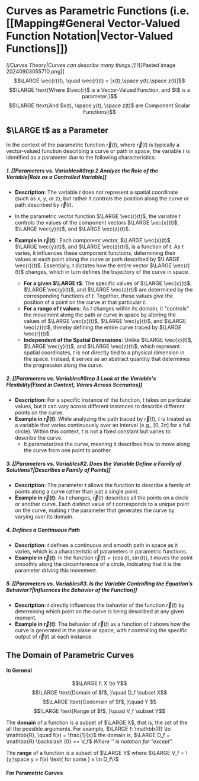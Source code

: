 # Curves as Parametric Functions (i.e. [[Mapping#General Vector-Valued Function Notation|Vector-Valued Functions]])
*[[Curves Theory|Curves can describe many things.]]*
![[Pasted image 20240903055710.png]]
$$\LARGE \vec{r}(t), \quad \vec{r}(t) = [x(t),\space y(t),\space z(t)]$$
$$\LARGE \text{Where $\vec{r}$ is a Vector-Valued Function, and $t$ is a parameter.}$$
$$\LARGE \text{And $x(t), \space y(t), \space z(t)$ are Component Scalar Functions}$$
## $\LARGE t$ as a Parameter
In the context of the parametric function $\vec{r}(t)$, where $\vec{r}(t)$ is typically a vector-valued function describing a curve or path in space, the variable $t$ is identified as a parameter due to the following characteristics:
##### 1. [[Parameters vs. Variables#Step 2 Analyze the Role of the Variable|Role as a Controlled Variable]]

- **Description**: The variable $t$ does not represent a spatial coordinate (such as $x$, $y$, or $z$), but rather it controls the position along the curve or path described by $\vec{r}(t)$.
- In the parametric vector function $\LARGE \vec{r}(t)$, the variable $t$ controls the values of the component vectors $\LARGE \vec{x}(t)$, $\LARGE \vec{y}(t)$, and $\LARGE \vec{z}(t)$.

- **Example in $\vec{r}(t)$**:: Each component vector, $\LARGE \vec{x}(t)$, $\LARGE \vec{y}(t)$, and $\LARGE \vec{z}(t)$, is a function of $t$. As $t$ varies, it influences these component functions, determining their values at each point along the curve or path described by $\LARGE \vec{r}(t)$. Essentially, $t$ dictates how the entire vector $\LARGE \vec{r}(t)$ changes, which in turn defines the trajectory of the curve in space.

	- **For a given $\LARGE t$**: The specific values of $\LARGE \vec{x}(t)$, $\LARGE \vec{y}(t)$, and $\LARGE \vec{z}(t)$ are determined by the corresponding functions of $t$. Together, these values give the position of a point on the curve at that particular $t$.
	- **For a range of $t$ values**: As $t$ changes within its domain, it "controls" the movement along the path or curve in space by altering the values of $\LARGE \vec{x}(t)$, $\LARGE \vec{y}(t)$, and $\LARGE \vec{z}(t)$, thereby defining the entire curve traced by $\LARGE \vec{r}(t)$.
	- **Independent of the Spatial Dimensions**: Unlike $\LARGE \vec{x}(t)$, $\LARGE \vec{y}(t)$, and $\LARGE \vec{z}(t)$, which represent spatial coordinates, $t$ is not directly tied to a physical dimension in the space. Instead, it serves as an abstract quantity that determines the progression along the curve.
##### 2. [[Parameters vs. Variables#Step 3 Look at the Variable's Flexibility|Fixed in Context, Varies Across Scenarios]]

- **Description**: For a specific instance of the function, $t$ takes on particular values, but it can vary across different instances to describe different points on the curve.
- **Example in $\vec{r}(t)$**: While analyzing the path traced by $\vec{r}(t)$, $t$ is treated as a variable that varies continuously over an interval (e.g., $[0, 2\pi]$ for a full circle). Within this context, $t$ is not a fixed constant but varies to describe the curve.
	- It parameterizes the curve, meaning it describes how to move along the curve from one point to another.
##### 3. [[Parameters vs. Variables#2. Does the Variable Define a Family of Solutions?|Describes a Family of Points]]

- **Description**: The parameter $t$ allows the function to describe a family of points along a curve rather than just a single point.
- **Example in $\vec{r}(t)$**: As $t$ changes, $\vec{r}(t)$ describes all the points on a circle or another curve. Each distinct value of $t$ corresponds to a unique point on the curve, making $t$ the parameter that generates the curve by varying over its domain.

##### 4. Defines a Continuous Path

- **Description**: $t$ defines a continuous and smooth path in space as it varies, which is a characteristic of parameters in parametric functions.
- **Example in $\vec{r}(t)$**: In the function $\vec{r}(t) = \langle \cos(t), \sin(t) \rangle$, $t$ moves the point smoothly along the circumference of a circle, indicating that it is the parameter driving this movement.

##### 5. [[Parameters vs. Variables#3. Is the Variable Controlling the Equation’s Behavior?|Influences the Behavior of the Function]]

- **Description**: $t$ directly influences the behavior of the function $\vec{r}(t)$ by determining which point on the curve is being described at any given moment.
- **Example in $\vec{r}(t)$**: The behavior of $\vec{r}(t)$ as a function of $t$ shows how the curve is generated in the plane or space, with $t$ controlling the specific output of $\vec{r}(t)$ at each instance.
## The Domain of Parametric Curves
#### In General
$$\LARGE f: X \to Y$$
$$\LARGE \text{Domain of $f$, }\quad D_f \subset X$$
$$\LARGE \text{Codomain of $f$, }\quad Y $$
$$\LARGE \text{Range of $f$, }\quad V_f \subset Y$$

The **domain** of a function is a subset of $\LARGE X$, that is, the set of the all the possible arguments.
	For example, $\LARGE f: \mathbb{R} \to \mathbb{R}, \quad f(x) = \frac{1}{x}$ the domain is, $\LARGE D_f  = \mathbb{R} \backslash {0} == V_f$
		*Where '\' is notation for "except".*

The **range** of a function is a subset of $\LARGE Y$ where $\LARGE V_f = \{y;\space y = f(x) \text{ for some } x \in D_f\}$
#### For Parametric Curves
